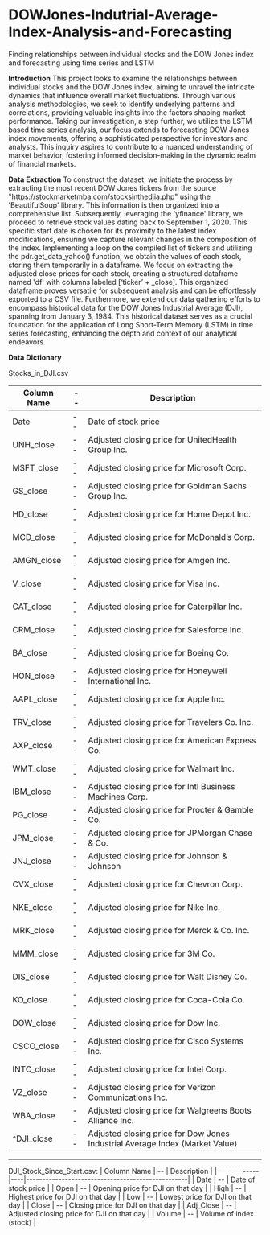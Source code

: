 # DOWJones-Indutrial-Average-Index-Analysis-and-Forecasting
Finding relationships between individual stocks and the DOW Jones index and forecasting using time series and LSTM

**Introduction**
This project looks to examine the relationships between individual stocks and the DOW Jones index, aiming to unravel the intricate dynamics that influence overall market fluctuations. Through various analysis methodologies, we seek to identify underlying patterns and correlations, providing valuable insights into the factors shaping market performance. Taking our investigation, a step further, we utilize the LSTM-based time series analysis, our focus extends to forecasting DOW Jones index movements, offering a sophisticated perspective for investors and analysts. This inquiry aspires to contribute to a nuanced understanding of market behavior, fostering informed decision-making in the dynamic realm of financial markets.

**Data Extraction**
To construct the dataset, we initiate the process by extracting the most recent DOW Jones tickers from the source "https://stockmarketmba.com/stocksinthedjia.php" using the 'BeautifulSoup' library. This information is then organized into a comprehensive list. Subsequently, leveraging the 'yfinance' library, we proceed to retrieve stock values dating back to September 1, 2020. This specific start date is chosen for its proximity to the latest index modifications, ensuring we capture relevant changes in the composition of the index. Implementing a loop on the compiled list of tickers and utilizing the pdr.get_data_yahoo() function, we obtain the values of each stock, storing them temporarily in a dataframe. We focus on extracting the adjusted close prices for each stock, creating a structured dataframe named 'df' with columns labeled [‘ticker’ + _close]. This organized dataframe proves versatile for subsequent analysis and can be effortlessly exported to a CSV file. Furthermore, we extend our data gathering efforts to encompass historical data for the DOW Jones Industrial Average (DJI), spanning from January 3, 1984. This historical dataset serves as a crucial foundation for the application of Long Short-Term Memory (LSTM) in time series forecasting, enhancing the depth and context of our analytical endeavors.

**Data Dictionary**

Stocks_in_DJI.csv

| Column Name   | -- | Description                                         |
|---------------|----|-----------------------------------------------------|
| Date          | -- | Date of stock price                                 |
| UNH_close     | -- | Adjusted closing price for UnitedHealth Group Inc.  |
| MSFT_close    | -- | Adjusted closing price for Microsoft Corp.          |
| GS_close      | -- | Adjusted closing price for Goldman Sachs Group Inc. |
| HD_close      | -- | Adjusted closing price for Home Depot Inc.          |
| MCD_close     | -- | Adjusted closing price for McDonald’s Corp.         |
| AMGN_close    | -- | Adjusted closing price for Amgen Inc.               |
| V_close       | -- | Adjusted closing price for Visa Inc.                |
| CAT_close     | -- | Adjusted closing price for Caterpillar Inc.         |
| CRM_close     | -- | Adjusted closing price for Salesforce Inc.          |
| BA_close      | -- | Adjusted closing price for Boeing Co.               |
| HON_close     | -- | Adjusted closing price for Honeywell International Inc. |
| AAPL_close    | -- | Adjusted closing price for Apple Inc.               |
| TRV_close     | -- | Adjusted closing price for Travelers Co. Inc.       |
| AXP_close     | -- | Adjusted closing price for American Express Co.     |
| WMT_close     | -- | Adjusted closing price for Walmart Inc.             |
| IBM_close     | -- | Adjusted closing price for Intl Business Machines Corp. |
| PG_close      | -- | Adjusted closing price for Procter & Gamble Co.     |
| JPM_close     | -- | Adjusted closing price for JPMorgan Chase & Co.     |
| JNJ_close     | -- | Adjusted closing price for Johnson & Johnson        |
| CVX_close     | -- | Adjusted closing price for Chevron Corp.            |
| NKE_close     | -- | Adjusted closing price for Nike Inc.                |
| MRK_close     | -- | Adjusted closing price for Merck & Co. Inc.         |
| MMM_close     | -- | Adjusted closing price for 3M Co.                   |
| DIS_close     | -- | Adjusted closing price for Walt Disney Co.          |
| KO_close      | -- | Adjusted closing price for Coca-Cola Co.            |
| DOW_close     | -- | Adjusted closing price for Dow Inc.                 |
| CSCO_close    | -- | Adjusted closing price for Cisco Systems Inc.       |
| INTC_close    | -- | Adjusted closing price for Intel Corp.              |
| VZ_close      | -- | Adjusted closing price for Verizon Communications Inc. |
| WBA_close     | -- | Adjusted closing price for Walgreens Boots Alliance Inc. |
| ^DJI_close    | -- | Adjusted closing price for Dow Jones Industrial Average Index (Market Value) |
-----------------------------------------------------------------------------------------------------

DJI_Stock_Since_Start.csv:
| Column Name | -- | Description                                      |
|-------------|----|--------------------------------------------------|
| Date        | -- | Date of stock price                              |
| Open        | -- | Opening price for DJI on that day                |
| High        | -- | Highest price for DJI on that day                |
| Low         | -- | Lowest price for DJI on that day                 |
| Close       | -- | Closing price for DJI on that day                |
| Adj_Close   | -- | Adjusted closing price for DJI on that day       |
| Volume      | -- | Volume of index (stock)                          |
